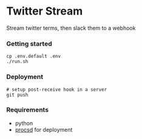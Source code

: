 # Twitter Stream

Stream twitter terms, then slack them to a webhook

### Getting started

```shell
cp .env.default .env
./run.sh
```

### Deployment

```shell
# setup post-receive hook in a server
git push
```

### Requirements

- python
- [procsd](https://github.com/vifreefly/procsd) for deployment
